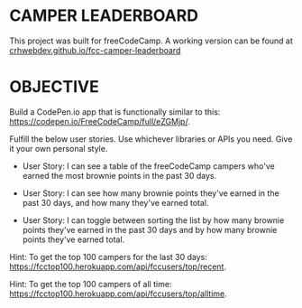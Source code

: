 CAMPER LEADERBOARD
==========================================

This project was built for freeCodeCamp.  A working version can be found at [crhwebdev.github.io/fcc-camper-leaderboard](https://crhwebdev.github.io/fcc-camper-leaderboard)


OBJECTIVE
==========================================
Build a CodePen.io app that is functionally similar to this: https://codepen.io/FreeCodeCamp/full/eZGMjp/.

Fulfill the below user stories. Use whichever libraries or APIs you need. Give it your own personal style.

* User Story: I can see a table of the freeCodeCamp campers who've earned the most brownie points in the past 30 days.

* User Story: I can see how many brownie points they've earned in the past 30 days, and how many they've earned total.

* User Story: I can toggle between sorting the list by how many brownie points they've earned in the past 30 days and by how many brownie points they've earned total.

Hint: To get the top 100 campers for the last 30 days: https://fcctop100.herokuapp.com/api/fccusers/top/recent.

Hint: To get the top 100 campers of all time: https://fcctop100.herokuapp.com/api/fccusers/top/alltime.

